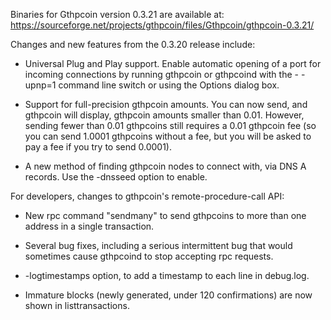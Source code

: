 Binaries for Gthpcoin version 0.3.21 are available at:
  https://sourceforge.net/projects/gthpcoin/files/Gthpcoin/gthpcoin-0.3.21/

Changes and new features from the 0.3.20 release include:

* Universal Plug and Play support.  Enable automatic opening of a port for incoming connections by running gthpcoin or gthpcoind with the - -upnp=1 command line switch or using the Options dialog box.

* Support for full-precision gthpcoin amounts.  You can now send, and gthpcoin will display, gthpcoin amounts smaller than 0.01.  However, sending fewer than 0.01 gthpcoins still requires a 0.01 gthpcoin fee (so you can send 1.0001 gthpcoins without a fee, but you will be asked to pay a fee if you try to send 0.0001).

* A new method of finding gthpcoin nodes to connect with, via DNS A records. Use the -dnsseed option to enable.

For developers, changes to gthpcoin's remote-procedure-call API:

* New rpc command "sendmany" to send gthpcoins to more than one address in a single transaction.

* Several bug fixes, including a serious intermittent bug that would sometimes cause gthpcoind to stop accepting rpc requests. 

* -logtimestamps option, to add a timestamp to each line in debug.log.

* Immature blocks (newly generated, under 120 confirmations) are now shown in listtransactions.
